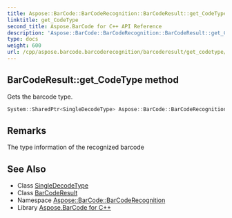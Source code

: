 ```yaml
---
title: Aspose::BarCode::BarCodeRecognition::BarCodeResult::get_CodeType method
linktitle: get_CodeType
second_title: Aspose.BarCode for C++ API Reference
description: 'Aspose::BarCode::BarCodeRecognition::BarCodeResult::get_CodeType method. Gets the barcode type in C++.'
type: docs
weight: 600
url: /cpp/aspose.barcode.barcoderecognition/barcoderesult/get_codetype/
---
```

## BarCodeResult::get_CodeType method


Gets the barcode type.

```cpp
System::SharedPtr<SingleDecodeType> Aspose::BarCode::BarCodeRecognition::BarCodeResult::get_CodeType()
```

## Remarks


The type information of the recognized barcode



## See Also

* Class [SingleDecodeType](../../singledecodetype/)
* Class [BarCodeResult](../)
* Namespace [Aspose::BarCode::BarCodeRecognition](../../)
* Library [Aspose.BarCode for C++](../../../)
